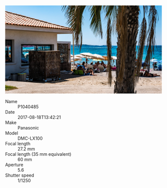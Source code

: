 [![P1040485](/photos/hd/P1040485.jpg)](/photos/full/P1040485.jpg?raw=true)

<dl>
  <dt>Name</dt>
  <dd>P1040485</dd>
  <dt>Date</dt>
  <dd>2017-08-18T13:42:21</dd>
  <dt>Make</dt>
  <dd>Panasonic</dd>
  <dt>Model</dt>
  <dd>DMC-LX100</dd>
  <dt>Focal length</dt>
  <dd>27.2 mm</dd>
  <dt>Focal length (35 mm equivalent)</dt>
  <dd>60 mm</dd>
  <dt>Aperture</dt>
  <dd>5.6</dd>
  <dt>Shutter speed</dt>
  <dd>1/1250</dd>
</dl>
